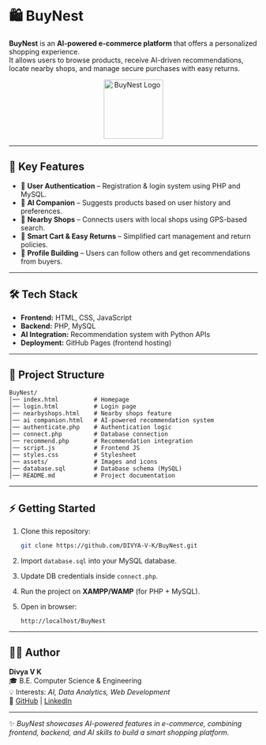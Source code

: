

# 🛍️ BuyNest  

**BuyNest** is an **AI-powered e-commerce platform** that offers a personalized shopping experience.  
It allows users to browse products, receive AI-driven recommendations, locate nearby shops, and manage secure purchases with easy returns.  


<p align="center">
  <img src="https://github.com/user-attachments/assets/4ab504a8-8318-431f-971a-9306a82f7420" alt="BuyNest Logo" width="120"/>
</p>



---

## 🎯 Key Features  
- 🔑 **User Authentication** – Registration & login system using PHP and MySQL.  
- 🤖 **AI Companion** – Suggests products based on user history and preferences.  
- 📍 **Nearby Shops** – Connects users with local shops using GPS-based search.  
- 🛒 **Smart Cart & Easy Returns** – Simplified cart management and return policies.  
- 👥 **Profile Building** – Users can follow others and get recommendations from buyers.  

---

## 🛠️ Tech Stack  
- **Frontend:** HTML, CSS, JavaScript  
- **Backend:** PHP, MySQL  
- **AI Integration:** Recommendation system with Python APIs  
- **Deployment:** GitHub Pages (frontend hosting)  

---

## 📂 Project Structure  
```
BuyNest/
│── index.html          # Homepage
│── login.html          # Login page
│── nearbyshops.html    # Nearby shops feature
│── ai companion.html   # AI-powered recommendation system
│── authenticate.php    # Authentication logic
│── connect.php         # Database connection
│── recommend.php       # Recommendation integration
│── script.js           # Frontend JS
│── styles.css          # Stylesheet
│── assets/             # Images and icons
│── database.sql        # Database schema (MySQL)
│── README.md           # Project documentation
```

---

## ⚡ Getting Started  

1. Clone this repository:  
   ```bash
   git clone https://github.com/DIVYA-V-K/BuyNest.git
   ```  

2. Import `database.sql` into your MySQL database.  

3. Update DB credentials inside `connect.php`.  

4. Run the project on **XAMPP/WAMP** (for PHP + MySQL).  

5. Open in browser:  
   ```
   http://localhost/BuyNest
   ```  

---


## 👩‍💻 Author  
**Divya V K**  
🎓 B.E. Computer Science & Engineering  
💡 Interests: *AI, Data Analytics, Web Development*  
🔗 [GitHub](https://github.com/DIVYA-V-K) | [LinkedIn](#)  

---

✨ *BuyNest showcases AI-powered features in e-commerce, combining frontend, backend, and AI skills to build a smart shopping platform.*  
